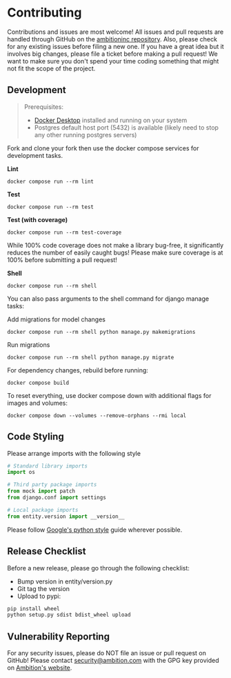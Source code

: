 # Contributing
Contributions and issues are most welcome! All issues and pull requests are
handled through GitHub on the 
[ambitioninc repository](https://github.com/ambitioninc/django-entity/issues).
Also, please check for any existing issues before filing a new one. If you have
a great idea but it involves big changes, please file a ticket before making a 
pull request! We want to make sure you don't spend your time coding something
that might not fit the scope of the project.

## Development

> Prerequisites:
> - [Docker Desktop](https://www.docker.com/products/docker-desktop/) installed and running on your system
> - Postgres default host port (5432) is available (likely need to stop any other running postgres servers)

Fork and clone your fork then use the docker compose services for development tasks.

**Lint**
```shell
docker compose run --rm lint
```

**Test**
```shell
docker compose run --rm test
```

**Test (with coverage)**
```shell
docker compose run --rm test-coverage
```

While 100% code coverage does not make a library bug-free, it significantly
reduces the number of easily caught bugs! Please make sure coverage is at 100%
before submitting a pull request!

**Shell**
```shell
docker compose run --rm shell
```

You can also pass arguments to the shell command for django manage tasks: 

Add migrations for model changes
```shell
docker compose run --rm shell python manage.py makemigrations
```

Run migrations
```shell
docker compose run --rm shell python manage.py migrate
```

For dependency changes, rebuild before running:
```shell
docker compose build
```

To reset everything, use docker compose down with additional flags for images and volumes:
```shell
docker compose down --volumes --remove-orphans --rmi local
```

## Code Styling
Please arrange imports with the following style

```python
# Standard library imports
import os

# Third party package imports
from mock import patch
from django.conf import settings

# Local package imports
from entity.version import __version__
```

Please follow 
[Google's python style](http://google-styleguide.googlecode.com/svn/trunk/pyguide.html)
guide wherever possible.



## Release Checklist

Before a new release, please go through the following checklist:

* Bump version in entity/version.py
* Git tag the version
* Upload to pypi:
```bash
pip install wheel
python setup.py sdist bdist_wheel upload 
```

## Vulnerability Reporting

For any security issues, please do NOT file an issue or pull request on GitHub!
Please contact [security@ambition.com](mailto:security@ambition.com) with the 
GPG key provided on [Ambition's website](http://ambition.com/security/).
